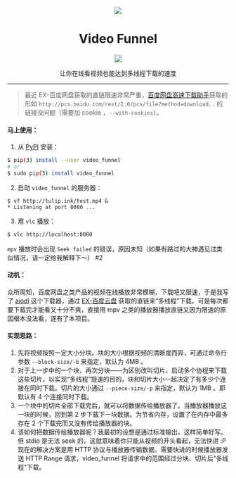 <p align="center"><img src="funnel.png" /></p>
<h1 align="center">Video Funnel</h1>
<p align="center"><a href="https://badge.fury.io/py/video-funnel"><img src="https://badge.fury.io/py/video-funnel.svg" alt="PyPI version" height="18"></a></p> 
<p align="center">让你在线看视频也能达到多线程下载的速度</p>

***
> 最近 EX-百度网盘获取的直链限速非常严重，[百度网盘高速下载助手](https://greasyfork.org/en/scripts/38661-%E7%99%BE%E5%BA%A6%E7%BD%91%E7%9B%98%E9%AB%98%E9%80%9F%E4%B8%8B%E8%BD%BD%E5%8A%A9%E6%89%8B)获取的形如 `http://pcs.baidu.com/rest/2.0/pcs/file?method=download..` 的链接没问题（需要加 cookie ，`--with-cookies`）。

#### 马上使用：

1. 从 [PyPI](https://pypi.python.org/pypi/video_funnel) 安装：
```bash
$ pip(3) install --user video_funnel
# or
$ sudo pip(3) install video_funnel
```

2. 启动 `video_funnel` 的服务器：
```console
$ vf http://tulip.ink/test.mp4 &
* Listening at port 8080 ...
```

3. 用 `vlc` 播放：
```bash
$ vlc http://localhost:8080
```
`mpv` 播放时会出现 `Seek failed` 的错误，原因未知（如果有路过的大神遇见过类似情况，请一定给我解释下～） #2

#### 动机：

众所周知，百度网盘之类产品的视频在线播放非常模糊，下载吧又限速，于是我写了 [aiodl](https://github.com/cshuaimin/aiodl) 这个下载器，通过 [EX-百度云盘](https://github.com/gxvv/ex-baiduyunpan/) 获取的直链来“多线程”下载。可是每次都要下载完才能看又十分不爽，直接用 mpv 之类的播放器播放直链又因为限速的原因根本没法看，遂有了本项目。

#### 实现思路：

1. 先将视频按照一定大小分块。块的大小根据视频的清晰度而异，可通过命令行参数 `--block-size/-b` 来指定，默认为 4MB 。
2. 对于上一步中的一个块，再次分块——为区别改叫切片，启动多个协程来下载这些切片，以实现“多线程”提速的目的。块和切片大小一起决定了有多少个连接在同时下载。切片的大小通过 `--piece-size/-p` 来指定，默认为 1MB 。即默认有 4 个连接同时下载。
3. 一个块中的切片全部下载完后，就可以将数据传给播放器了。当播放器播放这一块的时候，回到第 2 步下载下一块数据。为节省内存，设置了在内存中最多存在 2 个下载完而又没有传给播放器的块。
4. 该如何把数据传给播放器呢？我最初的设想是通过标准输出，这样简单好写。但 stdio 是无法 seek 的，这就意味着你只能从视频的开头看起，无法快进 :P 现在的解决方案是用 HTTP 协议与播放器传输数据。需要快进的时候播放器发送 HTTP Range 请求，video_funnel 将请求中的范围经过分块、切片后“多线程”下载。
